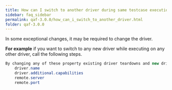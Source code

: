 ```yaml
---
title: How can I switch to another driver during same testcase execution.
sidebar: faq_sidebar
permalink: qaf-3.0.0/how_can_i_switch_to_another_driver.html
folder: qaf-3.0.0
---
```


In some exceptional changes, it may be required to change the driver.

**For example** if you want to switch to any new driver while executing on any other driver, call the following steps.

```java
By changing any of these property existing driver teardowns and new driver instance creates
	driver.name
	driver.additional.capabilities
	remote.server
	remote.port

```			

 

